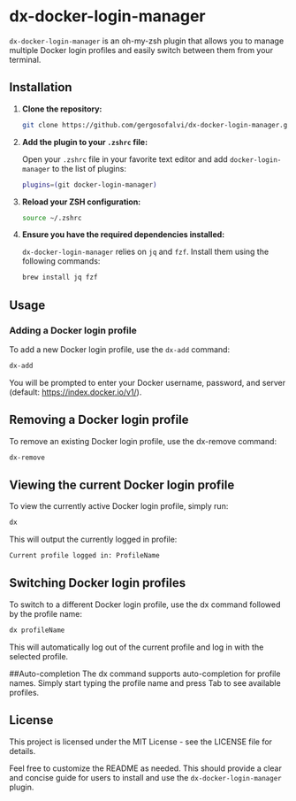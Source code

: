# dx-docker-login-manager

`dx-docker-login-manager` is an oh-my-zsh plugin that allows you to manage multiple Docker login profiles and easily switch between them from your terminal.

## Installation

1. **Clone the repository:**

    ```sh
    git clone https://github.com/gergosofalvi/dx-docker-login-manager.git ~/.oh-my-zsh/custom/plugins/docker-login-manager
    ```

2. **Add the plugin to your `.zshrc` file:**

    Open your `.zshrc` file in your favorite text editor and add `docker-login-manager` to the list of plugins:

    ```sh
    plugins=(git docker-login-manager)
    ```

3. **Reload your ZSH configuration:**

    ```sh
    source ~/.zshrc
    ```

4. **Ensure you have the required dependencies installed:**

    `dx-docker-login-manager` relies on `jq` and `fzf`. Install them using the following commands:

    ```sh
    brew install jq fzf
    ```

## Usage

### Adding a Docker login profile

To add a new Docker login profile, use the `dx-add` command:

```sh
dx-add
```

You will be prompted to enter your Docker username, password, and server (default: https://index.docker.io/v1/).

## Removing a Docker login profile
To remove an existing Docker login profile, use the dx-remove command:

```sh
dx-remove
```

## Viewing the current Docker login profile
To view the currently active Docker login profile, simply run:

```sh
dx
```
This will output the currently logged in profile:

```sh
Current profile logged in: ProfileName
```
## Switching Docker login profiles
To switch to a different Docker login profile, use the dx command followed by the profile name:

```sh
dx profileName
```
This will automatically log out of the current profile and log in with the selected profile.

##Auto-completion
The dx command supports auto-completion for profile names. Simply start typing the profile name and press Tab to see available profiles.

## License
This project is licensed under the MIT License - see the LICENSE file for details.

Feel free to customize the README as needed. This should provide a clear and concise guide for users to install and use the `dx-docker-login-manager` plugin.





